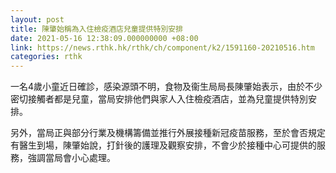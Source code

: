 ```yaml
---
layout: post
title: 陳肇始稱為入住檢疫酒店兒童提供特別安排
date: 2021-05-16 12:38:09.000000000 +08:00
link: https://news.rthk.hk/rthk/ch/component/k2/1591160-20210516.htm
categories: rthk
---
```


一名4歲小童近日確診，感染源頭不明，食物及衞生局局長陳肇始表示，由於不少密切接觸者都是兒童，當局安排他們與家人入住檢疫酒店，並為兒童提供特別安排。

另外，當局正與部分行業及機構籌備並推行外展接種新冠疫苗服務，至於會否規定有醫生到場，陳肇始說，打針後的護理及觀察安排，不會少於接種中心可提供的服務，強調當局會小心處理。
